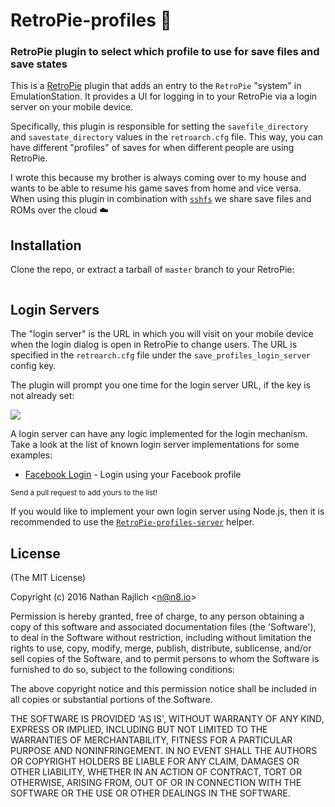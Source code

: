 RetroPie-profiles 💾
======================
### RetroPie plugin to select which profile to use for save files and save states

This is a [RetroPie][] plugin that adds an entry to the `RetroPie` "system" in
EmulationStation. It provides a UI for logging in to your RetroPie via a login
server on your mobile device.

Specifically, this plugin is responsible for setting the `savefile_directory` and
`savestate_directory` values in the `retroarch.cfg` file. This way, you can have
different "profiles" of saves for when different people are using RetroPie.

I wrote this because my brother is always coming over to my house and wants to be
able to resume his game saves from home and vice versa. When using this plugin in
combination with [`sshfs`][sshfs] we share save files and ROMs over the cloud ☁️


Installation
------------

Clone the repo, or extract a tarball of `master` branch to your RetroPie:

``` bash
```


Login Servers
-------------

The "login server" is the URL in which you will visit on your mobile device when
the login dialog is open in RetroPie to change users. The URL is specified in
the `retroarch.cfg` file under the `save_profiles_login_server` config key.

The plugin will prompt you one time for the login server URL,
if the key is not already set:

![](https://cldup.com/hgNSTGYyyH.png)

A login server can have any logic implemented for the login mechanism.
Take a look at the list of known login server implementations for some examples:

 - [Facebook Login][fb] - Login using your Facebook profile

<sub>Send a pull request to add yours to the list!</sub>

If you would like to implement your own login server using Node.js, then
it is recommended to use the [`RetroPie-profiles-server`][server] helper.


License
-------

(The MIT License)

Copyright (c) 2016 Nathan Rajlich &lt;n@n8.io&gt;

Permission is hereby granted, free of charge, to any person obtaining
a copy of this software and associated documentation files (the
'Software'), to deal in the Software without restriction, including
without limitation the rights to use, copy, modify, merge, publish,
distribute, sublicense, and/or sell copies of the Software, and to
permit persons to whom the Software is furnished to do so, subject to
the following conditions:

The above copyright notice and this permission notice shall be
included in all copies or substantial portions of the Software.

THE SOFTWARE IS PROVIDED 'AS IS', WITHOUT WARRANTY OF ANY KIND,
EXPRESS OR IMPLIED, INCLUDING BUT NOT LIMITED TO THE WARRANTIES OF
MERCHANTABILITY, FITNESS FOR A PARTICULAR PURPOSE AND NONINFRINGEMENT.
IN NO EVENT SHALL THE AUTHORS OR COPYRIGHT HOLDERS BE LIABLE FOR ANY
CLAIM, DAMAGES OR OTHER LIABILITY, WHETHER IN AN ACTION OF CONTRACT,
TORT OR OTHERWISE, ARISING FROM, OUT OF OR IN CONNECTION WITH THE
SOFTWARE OR THE USE OR OTHER DEALINGS IN THE SOFTWARE.

[RetroPie]: https://retropie.org.uk/
[sshfs]: https://github.com/libfuse/sshfs
[fb]: https://github.com/TooTallNate/RetroPie-profiles-facebook-login
[server]: https://github.com/TooTallNate/RetroPie-profiles-server
